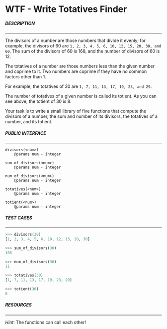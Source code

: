 WTF - Write Totatives Finder
=================

##### DESCRIPTION
---
The divisors of a number are those numbers that divide it evenly; for example, the divisors of 60 are `1, 2, 3, 4, 5, 6, 10, 12, 15, 20, 30, and 60`. The sum of the divisors of 60 is 168, and the number of divisors of 60 is 12.

The totatives of a number are those numbers less than the given number and coprime to it. Two numbers are coprime if they have no common factors other than 1. 

For example, the totatives of 30 are `1, 7, 11, 13, 17, 19, 23, and 29`.

The number of totatives of a given number is called its totient. As you can see above, the totient of 30 is 8. 

Your task is to write a small library of five functions that compute the divisors of a number, the sum and number of its divisors, the totatives of a number, and its totient.

##### PUBLIC INTERFACE
---
```
divisors(<num>)
    @params num - integer

sum_of_divisors(<num>)
    @params num - integer

num_of_divisors(<num>)
    @params num - integer

totatives(<num>)
    @params num - integer

totient(<num>)
    @params num - integer
```

##### TEST CASES
---
```python
>>> divisors(30)
[1, 2, 3, 4, 5, 6, 10, 12, 15, 20, 30]

>>> sum_of_divisors(30)
108

>>> num_of_divisors(30)
11

>>> totatives(30)
[1, 7, 11, 13, 17, 19, 23, 29]

>>> totient(30)
8
```

##### RESOURCES
---
_Hint_: The functions can call each other!

[High Order Functions(Did Not Read)]:http://effbot.org/pyfaq/how-do-you-make-a-higher-order-function-in-python.htm
